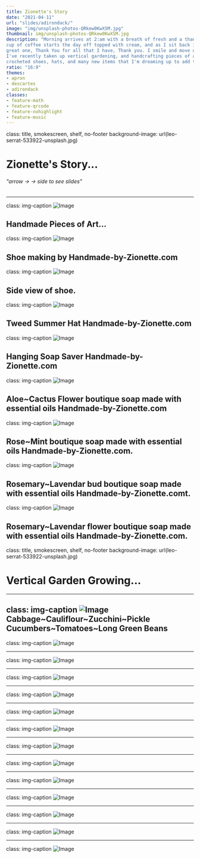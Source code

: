 ```yaml
---
title: Zionette's Story
date: "2021-04-11"
url: "slides/adirondack/"
image: "img/unsplash-photos-QRkew0KwXSM.jpg"
thumbnail: img/unsplash-photos-QRkew0KwXSM.jpg
description: "Morning arrives at 2:am with a breath of fresh and a thankfulness of life as my feet touch the floor, how beautiful to be alive!  A fresh
cup of coffee starts the day off topped with cream, and as I sit back in my chair before popping the laptop open, I say to the
great one, Thank You for all that I have, Thank you. I smile and move on to my daily computer task ....
I've recently taken up vertical gardening, and handcrafting pieces of art such as boutique soaps seeped with essential oils, lotions, and 
crocheted shoes, hats, and many new items that I'm dreaming up to add to my new website Handmade-by-Zionette."
ratio: "16:9"
themes:
- apron
- descartes
- adirondack
classes:
- feature-math
- feature-qrcode
- feature-nohighlight
- feature-music
---
```


class: title, smokescreen, shelf, no-footer
background-image: url(leo-serrat-533922-unsplash.jpg)

# Zionette's Story...


###### "arrow -> -> side to see slides"

---
class: img-caption
![Image](HandmadeLogo3.png)

Handmade Pieces of Art... 
---
class: img-caption
![Image](Shoe.png)

Shoe making by Handmade-by-Zionette.com
---
class: img-caption
![Image](ShoeSide.JPG)

Side view of shoe.
---
class: img-caption
![Image](HatSlide.png)

Tweed Summer Hat Handmade-by-Zionette.com
---
class: img-caption
![Image](SoapSaver.png)

Hanging Soap Saver Handmade-by-Zionette.com
---
class: img-caption
![Image](SoapSaverAloe.png)

Aloe~Cactus Flower boutique soap made with essential oils Handmade-by-Zionette.com
---
class: img-caption
![Image](SoapSaverRose.png)

Rose~Mint boutique soap made with essential oils Handmade-by-Zionette.com.
---
class: img-caption
![Image](SoapSaverBud.png)

Rosemary~Lavendar bud boutique soap made with essential oils Handmade-by-Zionette.comt.
---
class: img-caption
![Image](SoapSaverFlower.png)

Rosemary~Lavendar flower boutique soap made with essential oils Handmade-by-Zionette.com.
---


class: title, smokescreen, shelf, no-footer
background-image: url(leo-serrat-533922-unsplash.jpg)

# Vertical Garden Growing...
---
class: img-caption
![Image](VerticalGarden1.png)
Cabbage~Cauliflour~Zucchini~Pickle Cucumbers~Tomatoes~Long Green Beans
---
class: img-caption
![Image](VerticalGarden2.png)

---
class: img-caption
![Image](VerticalGarden3.png)

---
class: img-caption
![Image](VerticalGarden4.png)

---
class: img-caption
![Image](VerticalGarden5.png)

---
class: img-caption
![Image](VerticalGarden6.png)

---
class: img-caption
![Image](VerticalGarden7.png)

---
class: img-caption
![Image](VerticalGarden8.png)

---
class: img-caption
![Image](VerticalGarden9.png)

---
class: img-caption
![Image](VerticalGarden10.png)

---
class: img-caption
![Image](VerticalGarden11.png)

---
class: img-caption
![Image](VerticalGarden12.png)

---
class: img-caption
![Image](VerticalGarden13.png)

---
class: img-caption
![Image](VerticalGarden14.png)


